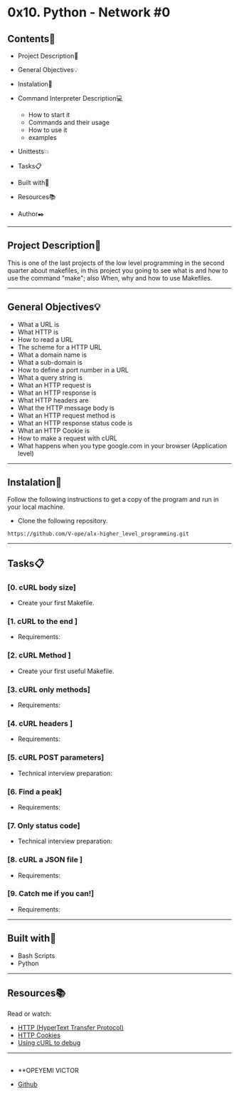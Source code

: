 # 0x10. Python - Network #0
 
 
## Contents:open_file_folder:
 
- Project Description:newspaper:
- General Objectives:bulb:
- Instalation:wrench:
- Command Interpreter Description:computer:
 
	* How to start it
	* Commands and their usage
	* How to use it
	* examples
 
- Unittests:boom:
- Tasks:clipboard:
- Built with:hammer:
- Resources:books:
- Author:black_nib:
 
---
 
## Project Description:newspaper:
 
This is one of the last projects of the low level programming in the second quarter about makefiles, in this project you going to see what is and how to use the command "make"; also When, why and how to use Makefiles.
 
---
 
## General Objectives:bulb:
 
* What a URL is
* What HTTP is
* How to read a URL
* The scheme for a HTTP URL
* What a domain name is
* What a sub-domain is
* How to define a port number in a URL
* What a query string is
* What an HTTP request is
* What an HTTP response is
* What HTTP headers are
* What the HTTP message body is
* What an HTTP request method is
* What an HTTP response status code is
* What an HTTP Cookie is
* How to make a request with cURL
* What happens when you type google.com in your browser (Application level)
 
---
 
## Instalation:wrench:
 
Follow the following instructions to get a copy of the program and run in your local machine.
 
* Clone the following repository.
```
https://github.com/V-ope/alx-higher_level_programming.git
```
---
 
## Tasks:clipboard:
 
### [0. cURL body size]
* Create your first Makefile.
 
 
### [1. cURL to the end ]
* Requirements:
 
 
### [2. cURL Method ]
* Create your first useful Makefile.
 
 
### [3. cURL only methods]
* Requirements:
 
 
### [4. cURL headers ]
* Requirements:
 
 
### [5. cURL POST parameters]
* Technical interview preparation: 
 
 
### [6. Find a peak]
* Requirements:


### [7. Only status code]
* Technical interview preparation: 
 
 
### [8. cURL a JSON file ]
* Requirements:
 
 
### [9. Catch me if you can!] 
* Requirements:

---
 
## Built with:hammer:

* Bash Scripts
* Python
 
---
 
## Resources:books:
 
Read or watch:
* [HTTP (HyperText Transfer Protocol) ](https://www.ntu.edu.sg/home/ehchua/programming/webprogramming/http_basics.html)
* [HTTP Cookies](https://developer.mozilla.org/en-US/docs/Web/HTTP/Cookies)
* [Using cURL to debug](https://intranet.hbtn.io/concepts/51)
 
---
 
##

* **OPEYEMI VICTOR
 - [Github](https://github.com/V-ope)
